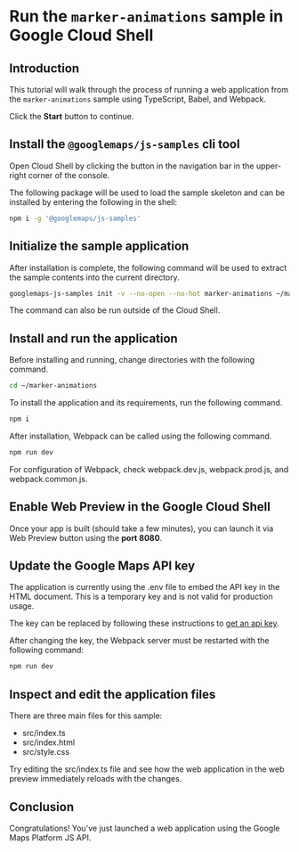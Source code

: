 # Run the `marker-animations` sample in Google Cloud Shell

<walkthrough-tutorial-duration duration="10"/>

## Introduction

This tutorial will walk through the process of running a web application from
the `marker-animations` sample using TypeScript, Babel, and Webpack.

Click the **Start** button to continue.

## Install the `@googlemaps/js-samples` cli tool

Open Cloud Shell by clicking the
<walkthrough-cloud-shell-icon></walkthrough-cloud-shell-icon> button in the
navigation bar in the upper-right corner of the console.

The following package will be used to load the sample skeleton and can be
installed by entering the following in the shell:

```bash
npm i -g '@googlemaps/js-samples'
```

## Initialize the sample application

After installation is complete, the following command will be used to extract
the sample contents into the current directory.

```bash
googlemaps-js-samples init -v --no-open --no-hot marker-animations ~/marker-animations
```

The command can also be run outside of the Cloud Shell.

## Install and run the application

Before installing and running, change directories with the following command.

```bash
cd ~/marker-animations
```

To install the application and its requirements, run the following command.

```bash
npm i
```

After installation, Webpack can be called using the following command.

```bash
npm run dev
```

For configuration of Webpack, check
<walkthrough-editor-open-file filePath="marker-animations/webpack.dev.js">webpack.dev.js</walkthrough-editor-open-file>,
<walkthrough-editor-open-file filePath="marker-animations/webpack.prod.js">webpack.prod.js</walkthrough-editor-open-file>,
and
<walkthrough-editor-open-file filePath="marker-animations/webpack.common.js">webpack.common.js</walkthrough-editor-open-file>.

## Enable Web Preview in the Google Cloud Shell

Once your app is built (should take a few minutes), you can launch it via
<walkthrough-spotlight-pointer target="cloudshell" spotlightId="devshell-web-preview-button">Web
Preview button</walkthrough-spotlight-pointer> using the **port 8080**.

## Update the Google Maps API key

The application is currently using the
<walkthrough-editor-open-file filePath="marker-animations/.env">.env</walkthrough-editor-open-file>
file to embed the API key in the HTML document. This is a temporary key and is
not valid for production usage.

The key can be replaced by following these instructions to
[get an api key](https://developers.google.com/maps/documentation/javascript/get-api-key).

After changing the key, the Webpack server must be restarted with the following
command:

```bash
npm run dev
```

## Inspect and edit the application files

There are three main files for this sample:

*   <walkthrough-editor-open-file filePath="marker-animations/src/index.ts">src/index.ts</walkthrough-editor-open-file>
*   <walkthrough-editor-open-file filePath="marker-animations/src/index.html">src/index.html</walkthrough-editor-open-file>
*   <walkthrough-editor-open-file filePath="marker-animations/src/style.css">src/style.css</walkthrough-editor-open-file>

Try editing the <walkthrough-editor-open-file filePath="marker-animations/src/index.ts">src/index.ts</walkthrough-editor-open-file> file and see how the web application in the web preview immediately reloads with the changes.

## Conclusion

<walkthrough-conclusion-trophy></walkthrough-conclusion-trophy>

Congratulations! You've just launched a web application using the Google Maps
Platform JS API.
